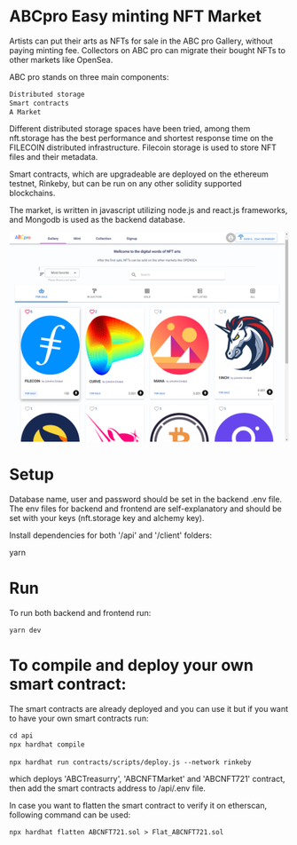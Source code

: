 # ABCpro Easy minting NFT Market

Artists can put their arts as NFTs for sale in the ABC pro Gallery, without paying minting fee. Collectors on ABC pro can migrate their bought NFTs to other markets like OpenSea.

ABC pro stands on three main components:

    Distributed storage
    Smart contracts
    A Market

Different distributed storage spaces have been tried, among them nft.storage has the best performance and shortest response time on the FILECOIN distributed infrastructure. Filecoin storage is used to store NFT files and their metadata.

Smart contracts, which are upgradeable are deployed on the ethereum testnet, Rinkeby, but can be run on any other solidity supported blockchains.

The market, is written in javascript utilizing node.js and react.js frameworks, and Mongodb is used as the backend database.

![abcpro gallery screenshot](docs/images/ABCpro.png)

# Setup

Database name, user and password should be set in the backend .env file. The env files for backend and frontend are self-explanatory and should be set with your keys (nft.storage key and alchemy key).

Install dependencies for both '/api' and '/client' folders:

   yarn

# Run

To run both backend and frontend run:
 
    yarn dev


# To compile and deploy your own smart contract:

The smart contracts are already deployed and you can use it but if you want to have your own smart contracts run:

    cd api
    npx hardhat compile
 
    npx hardhat run contracts/scripts/deploy.js --network rinkeby
 
which deploys 'ABCTreasurry', 'ABCNFTMarket' and 'ABCNFT721' contract, then add the smart contracts address to /api/.env file.

In case you want to flatten the smart contract to verify it on etherscan, following command can be used:
 
    npx hardhat flatten ABCNFT721.sol > Flat_ABCNFT721.sol

